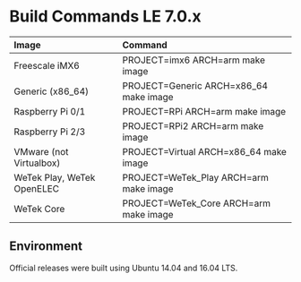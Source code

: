 # Build Commands LE 7.0.x

| Image | Command |
| :--- | :--- |
| Freescale iMX6 | PROJECT=imx6 ARCH=arm make image |
| Generic (x86_64) | PROJECT=Generic ARCH=x86_64 make image |
| Raspberry Pi 0/1 | PROJECT=RPi ARCH=arm make image |
| Raspberry Pi 2/3 | PROJECT=RPi2 ARCH=arm make image |
| VMware (not Virtualbox) | PROJECT=Virtual ARCH=x86_64 make image |
| WeTek Play, WeTek OpenELEC | PROJECT=WeTek_Play ARCH=arm make image |
| WeTek Core | PROJECT=WeTek_Core ARCH=arm make image |

## Environment

Official releases were built using Ubuntu 14.04 and 16.04 LTS.
